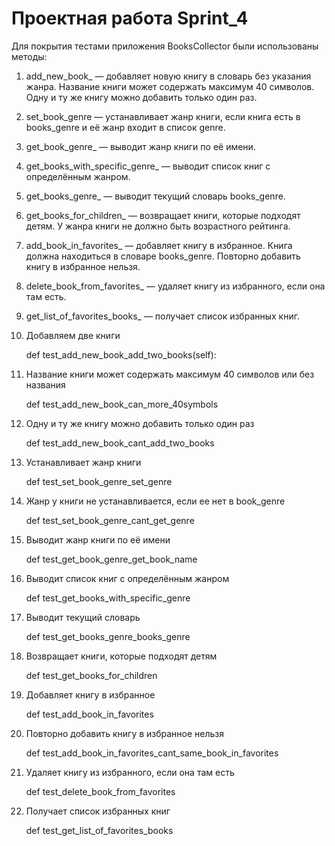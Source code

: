 # Проектная работа Sprint_4

Для покрытия тестами приложения BooksCollector были использованы методы:

1. add_new_book_ — добавляет новую книгу в словарь без указания жанра. Название книги может содержать максимум 40 символов. Одну и ту же книгу можно добавить только один раз.
2. set_book_genre  — устанавливает жанр книги, если книга есть в books_genre и её жанр входит в список genre.
3. get_book_genre_ — выводит жанр книги по её имени.
4. get_books_with_specific_genre_ — выводит список книг с определённым жанром.
5. get_books_genre_ — выводит текущий словарь books_genre.
6. get_books_for_children_ — возвращает книги, которые подходят детям. У жанра книги не должно быть возрастного рейтинга.
7. add_book_in_favorites_ — добавляет книгу в избранное. Книга должна находиться в словаре books_genre. Повторно добавить книгу в избранное нельзя.
8. delete_book_from_favorites_ — удаляет книгу из избранного, если она там есть.
9. get_list_of_favorites_books_ — получает список избранных книг.


1. Добавляем две книги

    def test_add_new_book_add_two_books(self):

2. Название книги может содержать максимум 40 символов или без названия

    def test_add_new_book_can_more_40symbols

3. Одну и ту же книгу можно добавить только один раз

    def test_add_new_book_cant_add_two_books

4. Устанавливает жанр книги

    def test_set_book_genre_set_genre

5. Жанр у книги не устанавливается, если ее нет в book_genre

    def test_set_book_genre_cant_get_genre

6. Выводит жанр книги по её имени

    def test_get_book_genre_get_book_name

7. Выводит список книг с определённым жанром

    def test_get_books_with_specific_genre

8. Выводит текущий словарь

    def test_get_books_genre_books_genre

9. Возвращает книги, которые подходят детям

    def test_get_books_for_children

10. Добавляет книгу в избранное

    def test_add_book_in_favorites

11. Повторно добавить книгу в избранное нельзя

    def test_add_book_in_favorites_cant_same_book_in_favorites

12. Удаляет книгу из избранного, если она там есть

    def test_delete_book_from_favorites

13. Получает список избранных книг

    def test_get_list_of_favorites_books
